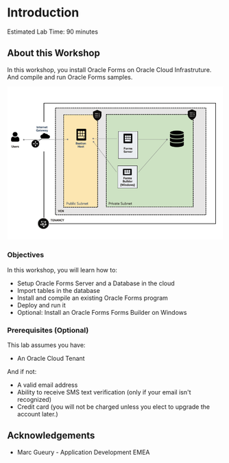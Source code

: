 # Introduction

Estimated Lab Time: 90 minutes

## About this Workshop

In this workshop, you install Oracle Forms on Oracle Cloud Infrastruture. And compile and run Oracle Forms samples. 

  ![architecture](images/forms-architecture.png)

### Objectives

In this workshop, you will learn how to:
- Setup Oracle Forms Server and a Database in the cloud
- Import tables in the database
- Install and compile an existing Oracle Forms program
- Deploy and run it 
- Optional: Install an Oracle Forms Forms Builder on Windows

### Prerequisites (Optional)

This lab assumes you have:
*  An Oracle Cloud Tenant 

And if not:
*  A valid email address
*  Ability to receive SMS text verification (only if your email isn't recognized)
*  Credit card (you will not be charged unless you elect to upgrade the account later.)

## Acknowledgements
* Marc Gueury - Application Development EMEA
